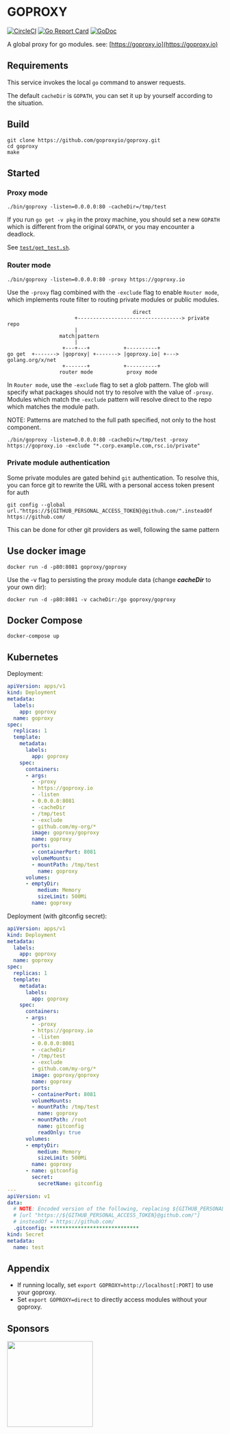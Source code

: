 # GOPROXY

[![CircleCI](https://circleci.com/gh/goproxyio/goproxy.svg?style=svg)](https://circleci.com/gh/goproxyio/goproxy)
[![Go Report Card](https://goreportcard.com/badge/github.com/goproxyio/goproxy)](https://goreportcard.com/report/github.com/goproxyio/goproxy)
[![GoDoc](https://godoc.org/github.com/goproxyio/goproxy?status.svg)](https://godoc.org/github.com/goproxyio/goproxy)

A global proxy for go modules. see: [https://goproxy.io](https://goproxy.io)

## Requirements

This service invokes the local `go` command to answer requests.

The default `cacheDir` is `GOPATH`, you can set it up by yourself according to the situation.

## Build

```shell
git clone https://github.com/goproxyio/goproxy.git
cd goproxy
make
```

## Started

### Proxy mode    

```shell
./bin/goproxy -listen=0.0.0.0:80 -cacheDir=/tmp/test
```

If you run `go get -v pkg` in the proxy machine, you should set a new `GOPATH` which is different from the original `GOPATH`, or you may encounter a deadlock.

See [`test/get_test.sh`](./test/get_test.sh).

### Router mode    

```shell
./bin/goproxy -listen=0.0.0.0:80 -proxy https://goproxy.io
```

Use the `-proxy` flag combined with the `-exclude` flag to enable `Router mode`, which implements route filter to routing private modules or public modules.

```
                                         direct
                      +----------------------------------> private repo
                      |
                 match|pattern
                      |
                  +---+---+           +----------+
go get  +-------> |goproxy| +-------> |goproxy.io| +---> golang.org/x/net
                  +-------+           +----------+
                 router mode           proxy mode
```

In `Router mode`, use the `-exclude` flag to set a glob pattern. The glob will specify what packages should not try to resolve with the value of `-proxy`. Modules which match the `-exclude` pattern will resolve direct to the repo which 
matches the module path.

NOTE: Patterns are matched to the full path specified, not only to the host component.

```shell
./bin/goproxy -listen=0.0.0.0:80 -cacheDir=/tmp/test -proxy https://goproxy.io -exclude "*.corp.example.com,rsc.io/private"
```

### Private module authentication

Some private modules are gated behind `git` authentication. To resolve this, you can force git to rewrite the URL with a personal access token present for auth

```shell
git config --global url."https://${GITHUB_PERSONAL_ACCESS_TOKEN}@github.com/".insteadOf https://github.com/
```

This can be done for other git providers as well, following the same pattern

## Use docker image

```shell
docker run -d -p80:8081 goproxy/goproxy
```

Use the -v flag to persisting the proxy module data (change ___cacheDir___ to your own dir):

```
docker run -d -p80:8081 -v cacheDir:/go goproxy/goproxy
```

## Docker Compose

```shell
docker-compose up
```

## Kubernetes

Deployment:

```yaml
apiVersion: apps/v1
kind: Deployment
metadata:
  labels:
    app: goproxy
  name: goproxy
spec:
  replicas: 1
  template:
    metadata:
      labels:
        app: goproxy
    spec:
      containers:
      - args:
        - -proxy
        - https://goproxy.io
        - -listen
        - 0.0.0.0:8081
        - -cacheDir
        - /tmp/test
        - -exclude
        - github.com/my-org/*
        image: goproxy/goproxy
        name: goproxy
        ports:
        - containerPort: 8081
        volumeMounts:
        - mountPath: /tmp/test
          name: goproxy
      volumes:
      - emptyDir:
          medium: Memory
          sizeLimit: 500Mi
        name: goproxy
```

Deployment (with gitconfig secret):

```yaml
apiVersion: apps/v1
kind: Deployment
metadata:
  labels:
    app: goproxy
  name: goproxy
spec:
  replicas: 1
  template:
    metadata:
      labels:
        app: goproxy
    spec:
      containers:
      - args:
        - -proxy
        - https://goproxy.io
        - -listen
        - 0.0.0.0:8081
        - -cacheDir
        - /tmp/test
        - -exclude
        - github.com/my-org/*
        image: goproxy/goproxy
        name: goproxy
        ports:
        - containerPort: 8081
        volumeMounts:
        - mountPath: /tmp/test
          name: goproxy
        - mountPath: /root
          name: gitconfig
          readOnly: true
      volumes:
      - emptyDir:
          medium: Memory
          sizeLimit: 500Mi
        name: goproxy
      - name: gitconfig
        secret:
          secretName: gitconfig
---
apiVersion: v1
data:
  # NOTE: Encoded version of the following, replacing ${GITHUB_PERSONAL_ACCESS_TOKEN}
  # [url "https://${GITHUB_PERSONAL_ACCESS_TOKEN}@github.com/"]
  # insteadOf = https://github.com/
  .gitconfig: *****************************
kind: Secret
metadata:
  name: test
```

## Appendix

- If running locally, set `export GOPROXY=http://localhost[:PORT]` to use your goproxy.
- Set `export GOPROXY=direct` to directly access modules without your goproxy.

## Sponsors

<img src="https://goproxy.io/images/sponsors/yzh_inc.png" width="200" />
